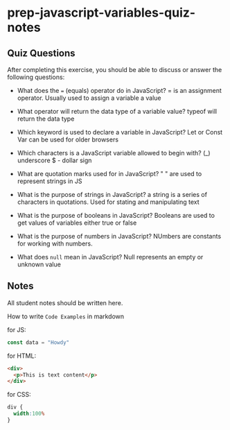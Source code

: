 # prep-javascript-variables-quiz-notes

## Quiz Questions

After completing this exercise, you should be able to discuss or answer the following questions:

- What does the `=` (equals) operator do in JavaScript?
= is an assignment operator. Usually used to assign a variable a value

- What operator will return the data type of a variable value?
typeof will return the data type

- Which keyword is used to declare a variable in JavaScript?
Let or Const
Var can be used for older browsers

- Which characters is a JavaScript variable allowed to begin with?
(_) underscore
$ - dollar sign

- What are quotation marks used for in JavaScript?
" " are used to represent strings in JS

- What is the purpose of strings in JavaScript?
a string is a series of characters in quotations. Used for stating and manipulating text

- What is the purpose of booleans in JavaScript?
Booleans are used to get values of variables either true or false

- What is the purpose of numbers in JavaScript?
NUmbers are constants for working with numbers.

- What does `null` mean in JavaScript?
Null represents an empty or unknown value

## Notes

All student notes should be written here.


How to write `Code Examples` in markdown

for JS:
```javascript
const data = "Howdy"
```

for HTML:
```html
<div>
  <p>This is text content</p>
</div>
```

for CSS:
```css
div {
  width:100%
}
```
